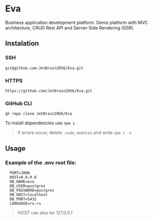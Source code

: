 # Eva
Business application development platform.
Demo platform with MVC architecture, CRUD Rest API and Server-Side Rendering (SSR).


## Instalation

### SSH
```
git@github.com:JetBrain2056/Eva.git
```
### HTTPS
```
https://github.com/JetBrain2056/Eva.git
```
### GitHub CLI
```
gh repo clone JetBrain2056/Eva
```
To install dependencies use `npm i`
> If errors occur, delete `.node_modules` and write `npm i -s`


## Usage
### Example of the .env root file:
```
  PORT=3000
  HOST=0.0.0.0
  DB_NAME=eva
  DB_USER=postgres
  DB_PASSWORD=postgres
  DB_HOST=localhost
  DB_PORT=5432
  LANGUAGE=ru-ru
```
> HOST can also be 127.0.0.1
